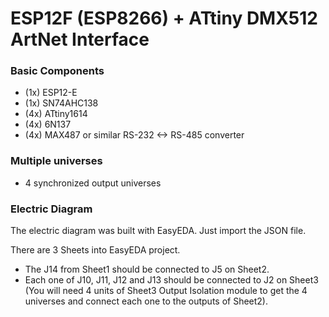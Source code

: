 # ESP12F (ESP8266) + ATtiny DMX512 ArtNet Interface

### Basic Components

- (1x) ESP12-E
- (1x) SN74AHC138
- (4x) ATtiny1614
- (4x) 6N137
- (4x) MAX487 or similar RS-232 <-> RS-485 converter

### Multiple universes

- 4 synchronized output universes

### Electric Diagram

The electric diagram was built with EasyEDA. Just import the JSON file.

There are 3 Sheets into EasyEDA project.

- The J14 from Sheet1 should be connected to J5 on Sheet2.
- Each one of J10, J11, J12 and J13 should be connected to J2 on Sheet3 (You will need 4 units of Sheet3 Output Isolation module to get the 4 universes and connect each one to the outputs of Sheet2).

